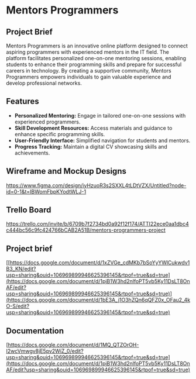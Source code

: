 # Mentors Programmers

## Project Brief
Mentors Programmers is an innovative online platform designed to connect aspiring programmers with experienced mentors in the IT field. The platform facilitates personalized one-on-one mentoring sessions, enabling students to enhance their programming skills and prepare for successful careers in technology. By creating a supportive community, Mentors Programmers empowers individuals to gain valuable experience and develop professional networks.

## Features
- **Personalized Mentoring:** Engage in tailored one-on-one sessions with experienced programmers.
- **Skill Development Resources:** Access materials and guidance to enhance specific programming skills.
- **User-Friendly Interface:** Simplified navigation for students and mentors.
- **Progress Tracking:** Maintain a digital CV showcasing skills and achievements.


  

## Wireframe and Mockup Designs
https://www.figma.com/design/iyHzuoR3s2SXXL4tLDtVZX/Untitled?node-id=0-1&t=IBWomFbpKYodtWLJ-1

## Trello Board
https://trello.com/invite/b/6709b7f2734bd0a92f12f174/ATTI22ece0aa1dbc4c444bc56c9fc424766bCAB2A51B/mentors-programmers-project

## Project brief
[[https://docs.google.com/document/d/1xZVGe_cdMKb7bSoYyYWlCukwdv1B3_KN/edit?usp=sharing&ouid=106969899946625396145&rtpof=true&sd=true](https://docs.google.com/document/d/1pjB1W3hd2nlfoPT5vb5Ky11DsLT8OnAF/edit?usp=sharing&ouid=106969899946625396145&rtpof=true&sd=true)](https://docs.google.com/document/d/1bE3A_j1O3hZQn6qQFZ0x_OFau2_4kO-S/edit?usp=sharing&ouid=106969899946625396145&rtpof=true&sd=true)

## Documentation
[https://docs.google.com/document/d/1MQ_QTZOrOH-I2wcVmwgv8jE5pv2WiZ_0/edit?usp=sharing&ouid=106969899946625396145&rtpof=true&sd=true](https://docs.google.com/document/d/1pjB1W3hd2nlfoPT5vb5Ky11DsLT8OnAF/edit?usp=sharing&ouid=106969899946625396145&rtpof=true&sd=true)

